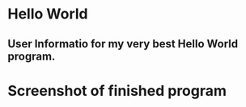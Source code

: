 # Hello World
## User Informatio for my very best Hello World program.

# Screenshot of finished program
